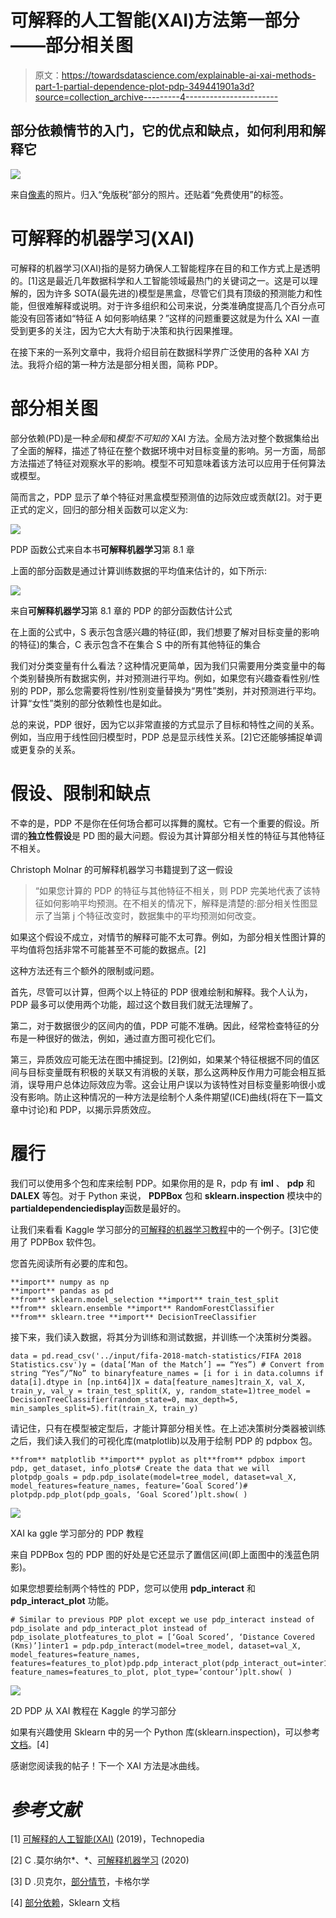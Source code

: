 # 可解释的人工智能(XAI)方法第一部分——部分相关图

> 原文：<https://towardsdatascience.com/explainable-ai-xai-methods-part-1-partial-dependence-plot-pdp-349441901a3d?source=collection_archive---------4----------------------->

## 部分依赖情节的入门，它的优点和缺点，如何利用和解释它

![](img/65c16f04eee970bad0589b63d2ae1d94.png)

来自[像素](https://www.pexels.com/ko-kr/photo/4050325/)的照片。归入“免版税”部分的照片。还贴着“免费使用”的标签。

# 可解释的机器学习(XAI)

可解释的机器学习(XAI)指的是努力确保人工智能程序在目的和工作方式上是透明的。[1]这是最近几年数据科学和人工智能领域最热门的关键词之一。这是可以理解的，因为许多 SOTA(最先进的)模型是黑盒，尽管它们具有顶级的预测能力和性能，但很难解释或说明。对于许多组织和公司来说，分类准确度提高几个百分点可能没有回答诸如“特征 A 如何影响结果？”这样的问题重要这就是为什么 XAI 一直受到更多的关注，因为它大大有助于决策和执行因果推理。

在接下来的一系列文章中，我将介绍目前在数据科学界广泛使用的各种 XAI 方法。我将介绍的第一种方法是部分相关图，简称 PDP。

# 部分相关图

部分依赖(PD)是一种*全局*和*模型不可知的* XAI 方法。全局方法对整个数据集给出了全面的解释，描述了特征在整个数据环境中对目标变量的影响。另一方面，局部方法描述了特征对观察水平的影响。模型不可知意味着该方法可以应用于任何算法或模型。

简而言之，PDP 显示了单个特征对黑盒模型预测值的边际效应或贡献[2]。对于更正式的定义，回归的部分相关函数可以定义为:

![](img/fce925ae425aac724157358730d54d6b.png)

PDP 函数公式来自本书**可解释机器学习**第 8.1 章

上面的部分函数是通过计算训练数据的平均值来估计的，如下所示:

![](img/6d32eeed8ad2e59a9119374f5f33ad6d.png)

来自**可解释机器学习**第 8.1 章的 PDP 的部分函数估计公式

在上面的公式中，S 表示包含感兴趣的特征(即，我们想要了解对目标变量的影响的特征)的集合，C 表示包含不在集合 S 中的所有其他特征的集合

我们对分类变量有什么看法？这种情况更简单，因为我们只需要用分类变量中的每个类别替换所有数据实例，并对预测进行平均。例如，如果您有兴趣查看性别/性别的 PDP，那么您需要将性别/性别变量替换为“男性”类别，并对预测进行平均。计算“女性”类别的部分依赖性也是如此。

总的来说，PDP 很好，因为它以非常直接的方式显示了目标和特性之间的关系。例如，当应用于线性回归模型时，PDP 总是显示线性关系。[2]它还能够捕捉单调或更复杂的关系。

# 假设、限制和缺点

不幸的是，PDP 不是你在任何场合都可以挥舞的魔杖。它有一个重要的假设。所谓的**独立性假设**是 PD 图的最大问题。假设为其计算部分相关性的特征与其他特征不相关。

Christoph Molnar 的可解释机器学习书籍提到了这一假设

> “如果您计算的 PDP 的特征与其他特征不相关，则 PDP 完美地代表了该特征如何影响平均预测。在不相关的情况下，解释是清楚的:部分相关性图显示了当第 j 个特征改变时，数据集中的平均预测如何改变。

如果这个假设不成立，对情节的解释可能不太可靠。例如，为部分相关性图计算的平均值将包括非常不可能甚至不可能的数据点。[2]

这种方法还有三个额外的限制或问题。

首先，尽管可以计算，但两个以上特征的 PDP 很难绘制和解释。我个人认为，PDP 最多可以使用两个功能，超过这个数目我们就无法理解了。

第二，对于数据很少的区间内的值，PDP 可能不准确。因此，经常检查特征的分布是一种很好的做法，例如，通过直方图可视化它们。

第三，异质效应可能无法在图中捕捉到。[2]例如，如果某个特征根据不同的值区间与目标变量既有积极的关联又有消极的关联，那么这两种反作用力可能会相互抵消，误导用户总体边际效应为零。这会让用户误以为该特性对目标变量影响很小或没有影响。防止这种情况的一种方法是绘制个人条件期望(ICE)曲线(将在下一篇文章中讨论)和 PDP，以揭示异质效应。

# 履行

我们可以使用多个包和库来绘制 PDP。如果你用的是 R，pdp 有 **iml** 、 **pdp** 和 **DALEX** 等包。对于 Python 来说， **PDPBox** 包和 **sklearn.inspection** 模块中的**partialdependenciedisplay**函数是最好的。

让我们来看看 Kaggle 学习部分的[可解释的机器学习教程](https://www.kaggle.com/dansbecker/partial-plots)中的一个例子。[3]它使用了 PDPBox 软件包。

您首先阅读所有必要的库和包。

```
**import** numpy as np
**import** pandas as pd
**from** sklearn.model_selection **import** train_test_split
**from** sklearn.ensemble **import** RandomForestClassifier
**from** sklearn.tree **import** DecisionTreeClassifier
```

接下来，我们读入数据，将其分为训练和测试数据，并训练一个决策树分类器。

```
data = pd.read_csv('../input/fifa-2018-match-statistics/FIFA 2018 Statistics.csv')y = (data[‘Man of the Match’] == “Yes”) # Convert from string “Yes”/”No” to binaryfeature_names = [i for i in data.columns if data[i].dtype in [np.int64]]X = data[feature_names]train_X, val_X, train_y, val_y = train_test_split(X, y, random_state=1)tree_model = DecisionTreeClassifier(random_state=0, max_depth=5, min_samples_split=5).fit(train_X, train_y)
```

请记住，只有在模型被定型后，才能计算部分相关性。在上述决策树分类器被训练之后，我们读入我们的可视化库(matplotlib)以及用于绘制 PDP 的 pdpbox 包。

```
**from** matplotlib **import** pyplot as plt**from** pdpbox import pdp, get_dataset, info_plots# Create the data that we will plotpdp_goals = pdp.pdp_isolate(model=tree_model, dataset=val_X, model_features=feature_names, feature=’Goal Scored’)# plotpdp.pdp_plot(pdp_goals, ‘Goal Scored’)plt.show( )
```

![](img/a5b166824c290dcdf44e9841f5a89cb1.png)

XAI ka ggle 学习部分的 PDP 教程

来自 PDPBox 包的 PDP 图的好处是它还显示了置信区间(即上面图中的浅蓝色阴影)。

如果您想要绘制两个特性的 PDP，您可以使用 **pdp_interact** 和 **pdp_interact_plot** 功能。

```
# Similar to previous PDP plot except we use pdp_interact instead of pdp_isolate and pdp_interact_plot instead of pdp_isolate_plotfeatures_to_plot = [‘Goal Scored’, ‘Distance Covered (Kms)’]inter1 = pdp.pdp_interact(model=tree_model, dataset=val_X, model_features=feature_names, features=features_to_plot)pdp.pdp_interact_plot(pdp_interact_out=inter1, feature_names=features_to_plot, plot_type=’contour’)plt.show( )
```

![](img/e2b439ee6d2f75445ae8417f4f27aa67.png)

2D PDP 从 XAI 教程在 Kaggle 的学习部分

如果有兴趣使用 Sklearn 中的另一个 Python 库(sklearn.inspection)，可以参考[文档](https://scikit-learn.org/stable/modules/partial_dependence.html)。[4]

感谢您阅读我的帖子！下一个 XAI 方法是冰曲线。

# ***参考文献***

[1] [可解释的人工智能(XAI)](https://www.techopedia.com/definition/33240/explainable-artificial-intelligence-xai) (2019)，Technopedia

[2] C .莫尔纳尔*、*、[可解释机器学习](https://christophm.github.io/interpretable-ml-book/pdp.html) (2020)

[3] D .贝克尔，[部分情节](https://www.kaggle.com/dansbecker/partial-plots)，卡格尔学

[4] [部分依赖](https://scikit-learn.org/stable/modules/partial_dependence.html)，Sklearn 文档
